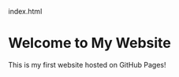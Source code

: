 index.html
<!DOCTYPE html>
<html>
<head>
    <title>My First Website</title>
</head>
<body>
    <h1>Welcome to My Website</h1>
    <p>This is my first website hosted on GitHub Pages!</p>
</body>
</html>
